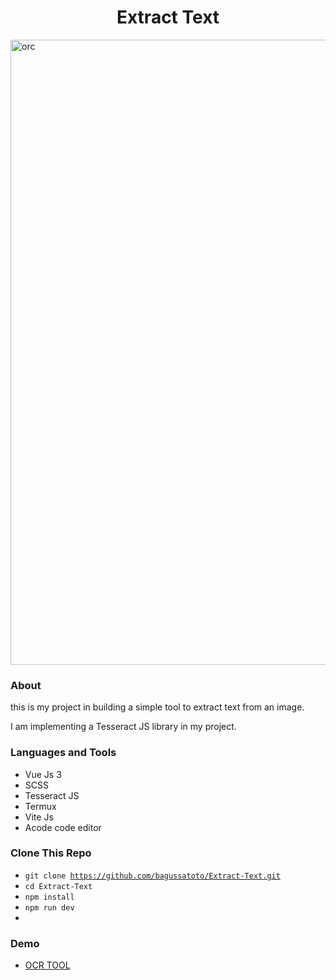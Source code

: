 <h1 align="center">Extract Text</h1>

<img width="1000" alt="orc" src="https://user-images.githubusercontent.com/87259393/185617046-f1de866b-d5fc-42cf-88b8-127e58390ec9.png">


### About
this is my project in building a simple tool to extract text from an image. 

I am implementing a Tesseract JS library in my project.

### Languages and Tools
- Vue Js 3
- SCSS
- Tesseract JS
- Termux
- Vite Js
- Acode code editor

### Clone This Repo
- <code>git clone https://github.com/bagussatoto/Extract-Text.git </code>
- <code>cd Extract-Text</code>
- <code>npm install</code>
- <code>npm run dev</code>
- 
### Demo 
- [OCR TOOL](https://ocr-project.vercel.app/)
